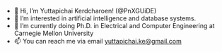 - 👋 Hi, I’m Yuttapichai Kerdcharoen! (@PnXGUiDE)
- 👀 I’m interested in artificial intelligence and database systems.
- 🌱 I’m currently doing Ph.D. in Electrical and Computer Engineering at Carnegie Mellon University
- 📫 You can reach me via email yuttapichai.ke@gmail.com

<!---
PnXGUiDE/PnXGUiDE is a ✨ special ✨ repository because its `README.md` (this file) appears on your GitHub profile.
You can click the Preview link to take a look at your changes.
--->
